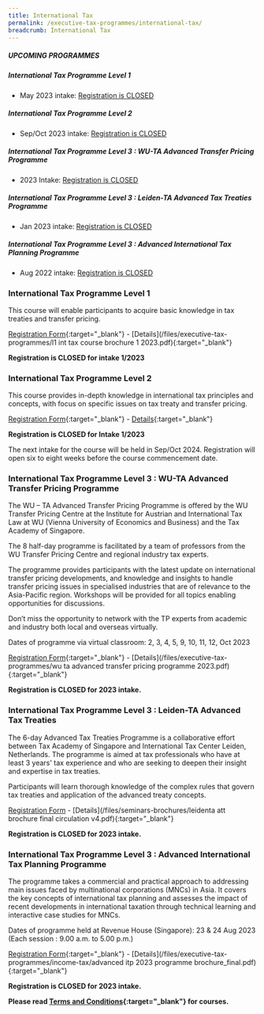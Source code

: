 ```yaml
---
title: International Tax
permalink: /executive-tax-programmes/international-tax/
breadcrumb: International Tax
---
```

##### **UPCOMING PROGRAMMES**
##### **International Tax Programme Level 1**
* May 2023 intake: [Registration is CLOSED](/executive-tax-programmes/international-tax/#etp1IT-ta-id)

##### **International Tax Programme Level 2**
* Sep/Oct 2023 intake: [Registration is CLOSED](/executive-tax-programmes/international-tax/#etp2IT-ta-id)

##### **International Tax Programme Level 3 : WU-TA Advanced Transfer Pricing Programme**
* 2023 Intake: [Registration is CLOSED](/executive-tax-programmes/international-tax/#wu-ta-id)

##### **International Tax Programme Level 3 : Leiden-TA Advanced Tax Treaties Programme**
* Jan 2023 intake: [Registration is CLOSED](/executive-tax-programmes/international-tax/#leiden-ta-id)

##### **International Tax Programme Level 3 : Advanced International Tax Planning Programme**
* Aug 2022 intake: [Registration is CLOSED](/executive-tax-programmes/international-tax/#itp-id)


<a id="etp1IT-ta-id"></a>
### **International Tax Programme Level 1**

This course will enable participants to acquire basic knowledge in tax treaties and transfer pricing.

[Registration Form](https://form.gov.sg/641189c9eb5f8e0011158347){:target="_blank"} - [Details](/files/executive-tax-programmes/l1 int tax course brochure 1 2023.pdf){:target="_blank"}

**Registration is CLOSED for intake 1/2023**


<a id="etp2IT-ta-id"></a>
### **International Tax Programme Level 2**

This course provides in-depth knowledge in international tax principles and concepts, with focus on specific issues on tax treaty and transfer pricing.

[Registration Form](   https://go.gov.sg/l2inttax12023registration){:target="_blank"} - [Details](/files/executive-tax-programmes/income-tax/coursebrochurel2internationaltax12023.pdf){:target="_blank"}

**Registration is CLOSED for Intake 1/2023**

The next intake for the course will be held in Sep/Oct 2024. Registration will open six to eight weeks before the course commencement date.

<a id="wu-ta-id"></a>
### **International Tax Programme Level 3 : WU-TA Advanced Transfer Pricing Programme**

The WU – TA Advanced Transfer Pricing Programme is offered by the WU Transfer Pricing Centre at the Institute for Austrian and International Tax Law at WU (Vienna University of Economics and Business) and the Tax Academy of Singapore. 

The 8 half-day programme is facilitated by a team of professors from the WU Transfer Pricing Centre and regional industry tax experts.

The programme provides participants with the latest update on international transfer pricing developments, and knowledge and insights to handle transfer pricing issues in specialised industries that are of relevance to the Asia-Pacific region. Workshops will be provided for all topics enabling opportunities for discussions.

Don’t miss the opportunity to network with the TP experts from academic and industry both local and overseas virtually.

Dates of programme via virtual classroom: 2, 3, 4, 5, 9, 10, 11, 12, Oct 2023

[Registration Form](https://go.gov.sg/fgnacs){:target="_blank"} - [Details](/files/executive-tax-programmes/wu ta advanced transfer pricing programme 2023.pdf){:target="_blank"}

**Registration is CLOSED for 2023 intake.**

<a id="leiden-ta-id"></a>
### **International Tax Programme Level 3 : Leiden-TA Advanced Tax Treaties**

The 6-day Advanced Tax Treaties Programme is a collaborative effort between Tax Academy of Singapore and International Tax Center Leiden, Netherlands. The programme is aimed at tax professionals who have at least 3 years' tax experience and who are seeking to deepen their insight and expertise in tax treaties.

Participants will learn thorough knowledge of the complex rules that govern tax treaties and application of the advanced treaty concepts.

[Registration Form](https://form.gov.sg/63317d4657c5a7001209efac) - [Details](/files/seminars-brochures/leidenta att brochure final circulation v4.pdf){:target="_blank"}

**Registration is CLOSED for 2023 intake.**

<a id="itp-id"></a>
### **International Tax Programme Level 3 : Advanced International Tax Planning Programme**

The programme takes a commercial and practical approach to addressing main issues faced by multinational corporations (MNCs) in Asia. It covers the key concepts of international tax planning and assesses the impact of recent developments in international taxation through technical learning and interactive case studies for MNCs.  

Dates of programme held at Revenue House (Singapore): 23 &amp; 24 Aug 2023 (Each session : 9.00 a.m. to 5.00 p.m.)

[Registration Form](https://go.gov.sg/intltax2023){:target="_blank"} - [Details](/files/executive-tax-programmes/income-tax/advanced itp 2023 programme brochure_final.pdf){:target="_blank"}

**Registration is CLOSED for 2023 intake.**

**Please read [Terms and Conditions](/executive-tax-programmes/terms-and-conditions/){:target="_blank"} for courses.**
